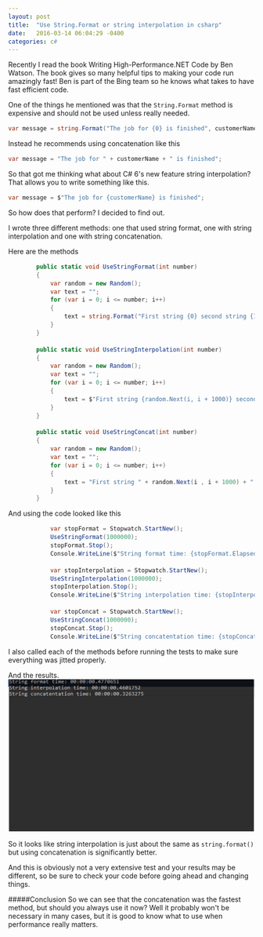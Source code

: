 ```yaml
---
layout: post
title:  "Use String.Format or string interpolation in csharp"
date:   2016-03-14 06:04:29 -0400
categories: c#
---
```

Recently I read the book Writing High-Performance.NET Code by Ben Watson.
The book gives so many helpful tips to making your code run amazingly fast!
Ben is part of the Bing team so he knows what takes to have fast efficient code.

One of the things he mentioned was that the `String.Format` method is expensive and should not be used unless really needed.
``` csharp
var message = string.Format("The job for {0} is finished", customerName);
```

Instead he recommends using concatenation like this
``` csharp
var message = "The job for " + customerName + " is finished";
```

So that got me thinking what about C# 6's new feature string interpolation? That allows you to write something like this.
``` csharp
var message = $"The job for {customerName} is finished";
```

So how does that perform? I decided to find out.

I wrote three different methods: one that used string format, one with string interpolation and one with string concatenation.

Here are the methods
``` csharp
        public static void UseStringFormat(int number)
        {
            var random = new Random();
            var text = "";
            for (var i = 0; i <= number; i++)
            {
                text = string.Format("First string {0} second string {1}", random.Next(i, i + 1000), i);
            }
        }

        public static void UseStringInterpolation(int number)
        {
            var random = new Random();
            var text = "";
            for (var i = 0; i <= number; i++)
            {
                text = $"First string {random.Next(i, i + 1000)} second string {i}";
            }
        }

        public static void UseStringConcat(int number)
        {
            var random = new Random();
            var text = "";
            for (var i = 0; i <= number; i++)
            {
                text = "First string " + random.Next(i , i + 1000) + " second string " + i;
            }
        }
```

And using the code looked like this

``` csharp
            var stopFormat = Stopwatch.StartNew();
            UseStringFormat(1000000);
            stopFormat.Stop();
            Console.WriteLine($"String format time: {stopFormat.Elapsed}");

            var stopInterpolation = Stopwatch.StartNew();
            UseStringInterpolation(1000000);
            stopInterpolation.Stop();
            Console.WriteLine($"String interpolation time: {stopInterpolation.Elapsed}");

            var stopConcat = Stopwatch.StartNew();
            UseStringConcat(1000000);
            stopConcat.Stop();
            Console.WriteLine($"String concatentation time: {stopConcat.Elapsed}");
```

I also called each of the methods before running the tests to make sure everything was jitted properly.

And the results.
![](https://raw.githubusercontent.com/jsweiler/StringPerformance/master/StringPerformanceConsole/times.PNG)

So it looks like string interpolation is just about the same as `string.format()` but using concatenation is significantly better.

And this is obviously not a very extensive test and your results may be different, so be sure to check your code before going ahead and changing things.

#####Conclusion
So we can see that the concatenation was the fastest method, but should you always use it now? Well it probably won't be necessary in many cases, but it is good to know what to use when performance really matters.
